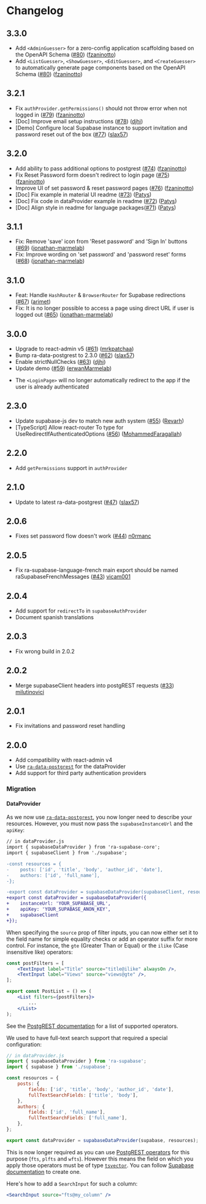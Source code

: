 # Changelog

## 3.3.0

- Add `<AdminGuesser>` for a zero-config application scaffolding based on the OpenAPI Schema ([#80](https://github.com/marmelab/ra-supabase/pull/80)) ([fzaninotto](https://github.com/fzaninotto))
- Add `<ListGuesser>`, `<ShowGuesser>`, `<EditGuesser>`, and `<CreateGuesser>` to automatically generate page components based on the OpenAPI Schema ([#80](https://github.com/marmelab/ra-supabase/pull/80)) ([fzaninotto](https://github.com/fzaninotto))

## 3.2.1

* Fix `authProvider.getPermissions()` should not throw error when not logged in ([#79](https://github.com/marmelab/ra-supabase/pull/79)) ([fzaninotto](https://github.com/fzaninotto))
* [Doc] Improve email setup instructions ([#78](https://github.com/marmelab/ra-supabase/pull/78)) ([djhi](https://github.com/djhi))
* [Demo] Configure local Supabase instance to support invitation and password reset out of the box ([#77](https://github.com/marmelab/ra-supabase/pull/77)) ([slax57](https://github.com/slax57))

## 3.2.0

* Add ability to pass additional options to postgrest ([#74](https://github.com/marmelab/ra-supabase/pull/74)) ([fzaninotto](https://github.com/fzaninotto))
* Fix Reset Password form doesn't redirect to login page ([#75](https://github.com/marmelab/ra-supabase/pull/75)) ([fzaninotto](https://github.com/fzaninotto))
* Improve UI of set password & reset password pages ([#76](https://github.com/marmelab/ra-supabase/pull/76)) ([fzaninotto](https://github.com/fzaninotto))
* [Doc] Fix example in material UI readme ([#73](https://github.com/marmelab/ra-supabase/pull/73)) ([Patys](https://github.com/Patys))
* [Doc] Fix code in dataProvider example in readme ([#72](https://github.com/marmelab/ra-supabase/pull/72)) ([Patys](https://github.com/Patys))
* [Doc] Align style in readme for language packages([#71](https://github.com/marmelab/ra-supabase/pull/71)) ([Patys](https://github.com/Patys))

## 3.1.1

* Fix: Remove 'save' icon from 'Reset password' and 'Sign In' buttons ([#69](https://github.com/marmelab/ra-supabase/pull/69)) ([jonathan-marmelab](https://github.com/jonathan-marmelab))
* Fix: Improve wording on 'set password' and 'password reset' forms ([#68](https://github.com/marmelab/ra-supabase/pull/68)) ([jonathan-marmelab](https://github.com/jonathan-marmelab))

## 3.1.0

* Feat: Handle `HashRouter` & `BrowserRouter` for Supabase redirections ([#67](https://github.com/marmelab/ra-supabase/pull/67)) ([arimet](https://github.com/arimet))
* Fix: It is no longer possible to access a page using direct URL if user is logged out ([#65](https://github.com/marmelab/ra-supabase/pull/65)) ([jonathan-marmelab](https://github.com/jonathan-marmelab))

## 3.0.0

* Upgrade to react-admin v5 ([#61](https://github.com/marmelab/ra-supabase/pull/61)) ([mrkpatchaa](https://github.com/mrkpatchaa))
* Bump ra-data-postgrest to 2.3.0 ([#62](https://github.com/marmelab/ra-supabase/pull/62)) ([slax57](https://github.com/slax57))
* Enable strictNullChecks ([#63](https://github.com/marmelab/ra-supabase/pull/63)) ([djhi](https://github.com/djhi))
* Update demo ([#59](https://github.com/marmelab/ra-supabase/pull/59)) ([erwanMarmelab](https://github.com/erwanMarmelab))

- The `<LoginPage>` will no longer automatically redirect to the app if the user is already authenticated

## 2.3.0

* Update supabase-js dev to match new auth system ([#55](https://github.com/marmelab/ra-supabase/pull/55)) ([Revarh](https://github.com/Revarh))
* [TypeScript] Allow react-router To type for UseRedirectIfAuthenticatedOptions ([#56](https://github.com/marmelab/ra-supabase/pull/56)) ([MohammedFaragallah](https://github.com/MohammedFaragallah))

## 2.2.0

- Add `getPermissions` support in `authProvider`

## 2.1.0

* Update to latest ra-data-postgrest ([#47](https://github.com/marmelab/ra-supabase/pull/47)) ([slax57](https://github.com/slax57))

## 2.0.6

- Fixes set password flow doesn't work ([#44](https://github.com/marmelab/ra-supabase/pull/44)) [n0rmanc](https://github.com/n0rmanc)

## 2.0.5

- Fix ra-supabase-language-french main export should be named raSupabaseFrenchMessages ([#43](https://github.com/marmelab/ra-supabase/pull/43)) [vicam001](https://github.com/vicam001)

## 2.0.4

- Add support for `redirectTo` in `supabaseAuthProvider`
- Document spanish translations

## 2.0.3

- Fix wrong build in 2.0.2

## 2.0.2

- Merge supabaseClient headers into postgREST requests ([#33](https://github.com/marmelab/ra-supabase/pull/33)) [milutinovici](https://github.com/milutinovici)

## 2.0.1

- Fix invitations and password reset handling

## 2.0.0

- Add compatibility with react-admin v4
- Use [`ra-data-postgrest`](https://github.com/raphiniert-com/ra-data-postgrest/tree/v2.0.0-alpha.0) for the dataProvider
- Add support for third party authentication providers

### Migration

#### DataProvider

As we now use [`ra-data-postgrest`](https://github.com/raphiniert-com/ra-data-postgrest/tree/v2.0.0-alpha.0), you now longer need to describe your resources. However, you must now pass the `supabaseInstanceUrl` and the `apiKey`:

```diff
// in dataProvider.js
import { supabaseDataProvider } from 'ra-supabase-core';
import { supabaseClient } from './supabase';

-const resources = {
-    posts: ['id', 'title', 'body', 'author_id', 'date'],
-    authors: ['id', 'full_name'],
-};

-export const dataProvider = supabaseDataProvider(supabaseClient, resources);
+export const dataProvider = supabaseDataProvider({
+    instanceUrl: 'YOUR_SUPABASE_URL',
+    apiKey: 'YOUR_SUPABASE_ANON_KEY',
+    supabaseClient
+});
```

When specifying the `source` prop of filter inputs, you can now either set it to the field name for simple equality checks or add an operator suffix for more control. For instance, the `gte` (Greater Than or Equal) or the `ilike` (Case insensitive like) operators:

```jsx
const postFilters = [
    <TextInput label="Title" source="title@ilike" alwaysOn />,
    <TextInput label="Views" source="views@gte" />,
];

export const PostList = () => (
    <List filters={postFilters}>
        ...
    </List>
);
```

See the [PostgREST documentation](https://postgrest.org/en/stable/api.html#operators) for a list of supported operators.

We used to have full-text search support that required a special configuration:

```jsx
// in dataProvider.js
import { supabaseDataProvider } from 'ra-supabase';
import { supabase } from './supabase';

const resources = {
    posts: {
        fields: ['id', 'title', 'body', 'author_id', 'date'],
        fullTextSearchFields: ['title', 'body'],
    },
    authors: {
        fields: ['id', 'full_name'],
        fullTextSearchFields: ['full_name'],
    },
};

export const dataProvider = supabaseDataProvider(supabase, resources);
```

This is now longer required as you can use [PostgREST operators](https://postgrest.org/en/stable/api.html#full-text-search) for this purpose (`fts`, `plfts` and `wfts`). However this means the field on which you apply those operators must be of type [`tsvector`](https://www.postgresql.org/docs/current/datatype-textsearch.html#DATATYPE-TSQUERY). You can follow [Supabase documentation](https://supabase.com/docs/guides/database/full-text-search#creating-indexes) to create one.

Here's how to add a `SearchInput` for such a column:

```jsx
<SearchInput source="fts@my_column" />
```
